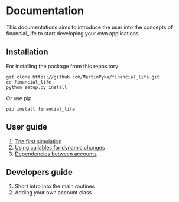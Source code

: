 # Documentation

This documentations aims to introduce the user into the concepts of financial_life to start developing your own applications.

## Installation

For installing the package from this repository

	git clone https://github.com/MartinPyka/financial_life.git
	cd financial_life
	python setup.py install

Or use pip

 	pip install financial_life

## User guide

1. [The first simulation](01_first_simulation.md)
2. [Using callables for dynamic changes](02_using_callables_for_dynamic_changes.md)
3. [Dependencies between accounts](03_dependencies_between_accounts.md)

## Developers guide

1. Short intro into the main routines
2. Adding your own account class

